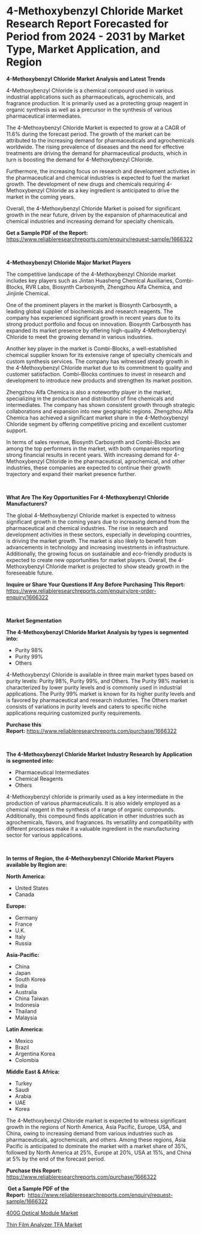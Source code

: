 <p><h1>4-Methoxybenzyl Chloride Market Research Report Forecasted for Period from 2024 -  2031 by Market Type, Market Application, and Region</h1></p><p><strong>4-Methoxybenzyl Chloride Market Analysis and Latest Trends</strong></p>
<p><p>4-Methoxybenzyl Chloride is a chemical compound used in various industrial applications such as pharmaceuticals, agrochemicals, and fragrance production. It is primarily used as a protecting group reagent in organic synthesis as well as a precursor in the synthesis of various pharmaceutical intermediates.</p><p>The 4-Methoxybenzyl Chloride Market is expected to grow at a CAGR of 11.6% during the forecast period. The growth of the market can be attributed to the increasing demand for pharmaceuticals and agrochemicals worldwide. The rising prevalence of diseases and the need for effective treatments are driving the demand for pharmaceutical products, which in turn is boosting the demand for 4-Methoxybenzyl Chloride.</p><p>Furthermore, the increasing focus on research and development activities in the pharmaceutical and chemical industries is expected to fuel the market growth. The development of new drugs and chemicals requiring 4-Methoxybenzyl Chloride as a key ingredient is anticipated to drive the market in the coming years.</p><p>Overall, the 4-Methoxybenzyl Chloride Market is poised for significant growth in the near future, driven by the expansion of pharmaceutical and chemical industries and increasing demand for specialty chemicals.</p></p>
<p><strong>Get a Sample PDF of the Report:&nbsp;</strong> <a href="https://www.reliableresearchreports.com/enquiry/request-sample/1666322">https://www.reliableresearchreports.com/enquiry/request-sample/1666322</a></p>
<p>&nbsp;</p>
<p><strong>4-Methoxybenzyl Chloride Major Market Players</strong></p>
<p><p>The competitive landscape of the 4-Methoxybenzyl Chloride market includes key players such as Jintan Huasheng Chemical Auxiliaries, Combi-Blocks, RVR Labs, Biosynth Carbosynth, Zhengzhou Alfa Chemica, and Jinjinle Chemical. </p><p>One of the prominent players in the market is Biosynth Carbosynth, a leading global supplier of biochemicals and research reagents. The company has experienced significant growth in recent years due to its strong product portfolio and focus on innovation. Biosynth Carbosynth has expanded its market presence by offering high-quality 4-Methoxybenzyl Chloride to meet the growing demand in various industries.</p><p>Another key player in the market is Combi-Blocks, a well-established chemical supplier known for its extensive range of specialty chemicals and custom synthesis services. The company has witnessed steady growth in the 4-Methoxybenzyl Chloride market due to its commitment to quality and customer satisfaction. Combi-Blocks continues to invest in research and development to introduce new products and strengthen its market position.</p><p>Zhengzhou Alfa Chemica is also a noteworthy player in the market, specializing in the production and distribution of fine chemicals and intermediates. The company has shown consistent growth through strategic collaborations and expansion into new geographic regions. Zhengzhou Alfa Chemica has achieved a significant market share in the 4-Methoxybenzyl Chloride segment by offering competitive pricing and excellent customer support.</p><p>In terms of sales revenue, Biosynth Carbosynth and Combi-Blocks are among the top performers in the market, with both companies reporting strong financial results in recent years. With increasing demand for 4-Methoxybenzyl Chloride in the pharmaceutical, agrochemical, and other industries, these companies are expected to continue their growth trajectory and expand their market presence further.</p></p>
<p>&nbsp;</p>
<p><strong>What Are The Key Opportunities For 4-Methoxybenzyl Chloride Manufacturers?</strong></p>
<p><p>The global 4-Methoxybenzyl Chloride market is expected to witness significant growth in the coming years due to increasing demand from the pharmaceutical and chemical industries. The rise in research and development activities in these sectors, especially in developing countries, is driving the market growth. The market is also likely to benefit from advancements in technology and increasing investments in infrastructure. Additionally, the growing focus on sustainable and eco-friendly products is expected to create new opportunities for market players. Overall, the 4-Methoxybenzyl Chloride market is projected to show steady growth in the foreseeable future.</p></p>
<p><strong>Inquire or Share Your Questions If Any Before Purchasing This Report:</strong> <a href="https://www.reliableresearchreports.com/enquiry/pre-order-enquiry/1666322">https://www.reliableresearchreports.com/enquiry/pre-order-enquiry/1666322</a></p>
<p>&nbsp;</p>
<p><strong>Market Segmentation</strong></p>
<p><strong>The 4-Methoxybenzyl Chloride Market Analysis by types is segmented into:</strong></p>
<p><ul><li>Purity 98%</li><li>Purity 99%</li><li>Others</li></ul></p>
<p><p>4-Methoxybenzyl Chloride is available in three main market types based on purity levels: Purity 98%, Purity 99%, and Others. The Purity 98% market is characterized by lower purity levels and is commonly used in industrial applications. The Purity 99% market is known for its higher purity levels and is favored by pharmaceutical and research industries. The Others market consists of variations in purity levels and caters to specific niche applications requiring customized purity requirements.</p></p>
<p><strong>Purchase this Report:&nbsp;</strong><a href="https://www.reliableresearchreports.com/purchase/1666322">https://www.reliableresearchreports.com/purchase/1666322</a></p>
<p>&nbsp;</p>
<p><strong>The 4-Methoxybenzyl Chloride Market Industry Research by Application is segmented into:</strong></p>
<p><ul><li>Pharmaceutical Intermediates</li><li>Chemical Reagents</li><li>Others</li></ul></p>
<p><p>4-Methoxybenzyl chloride is primarily used as a key intermediate in the production of various pharmaceuticals. It is also widely employed as a chemical reagent in the synthesis of a range of organic compounds. Additionally, this compound finds application in other industries such as agrochemicals, flavors, and fragrances. Its versatility and compatibility with different processes make it a valuable ingredient in the manufacturing sector for various applications.</p></p>
<p>&nbsp;</p>
<p><strong>In terms of Region, the 4-Methoxybenzyl Chloride Market Players available by Region are:</strong></p>
<p>
    <p> <strong> North America: </strong>
        <ul>
            <li>United States</li>
            <li>Canada</li>
        </ul>
        </p> 
    <p> <strong> Europe: </strong>
        <ul>
            <li>Germany</li>
            <li>France</li>
            <li>U.K.</li>
            <li>Italy</li>
            <li>Russia</li>
        </ul>
        </p> 
    <p> <strong> Asia-Pacific: </strong>
        <ul>
            <li>China</li>
            <li>Japan</li>
            <li>South Korea</li>
            <li>India</li>
            <li>Australia</li>
            <li>China Taiwan</li>
            <li>Indonesia</li>
            <li>Thailand</li>
            <li>Malaysia</li>
        </ul>
        </p> 
    <p> <strong> Latin America: </strong>
        <ul>
            <li>Mexico</li>
            <li>Brazil</li>
            <li>Argentina Korea</li>
            <li>Colombia</li>
        </ul>
        </p> 
    <p> <strong> Middle East & Africa: </strong>
        <ul>
            <li>Turkey</li>
            <li>Saudi</li>
            <li>Arabia</li>
            <li>UAE</li>
            <li>Korea</li>
        </ul>
    </p>
    </p>
<p><p>The 4-Methoxybenzyl Chloride market is expected to witness significant growth in the regions of North America, Asia Pacific, Europe, USA, and China, owing to increasing demand from various industries such as pharmaceuticals, agrochemicals, and others. Among these regions, Asia Pacific is anticipated to dominate the market with a market share of 35%, followed by North America at 25%, Europe at 20%, USA at 15%, and China at 5% by the end of the forecast period.</p></p>
<p><strong>Purchase this Report: </strong><a href="https://www.reliableresearchreports.com/purchase/1666322">https://www.reliableresearchreports.com/purchase/1666322</a></p>
<p>&nbsp;<strong>Get a Sample PDF of the Report:&nbsp;&nbsp;</strong><a href="https://www.reliableresearchreports.com/enquiry/request-sample/1666322">https://www.reliableresearchreports.com/enquiry/request-sample/1666322</a></p>
<p><strong></strong></p>
<p><p><a href="https://view.publitas.com/reportprime-1/400g-optical-module-market-insights-market-players-and-forecast-till-2031/">400G Optical Module Market</a></p><p><a href="https://silk-columnist-571.notion.site/Thin-Film-Analyzer-TFA-Market-Analysis-and-Market-Size-Global-Industry-Overview-Market-Segmentatio-1dd60b17a8594c98a0ce723dec1a0307">Thin Film Analyzer TFA Market</a></p></p>